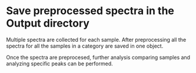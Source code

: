 # Save preprocessed spectra in the Output directory

Multiple spectra are collected for each sample. After preprocessing all the spectra for all the samples in a category are saved in one object.

Once the spectra are preprocesed, further analysis comparing samples and analyzing specific peaks can be performed.
